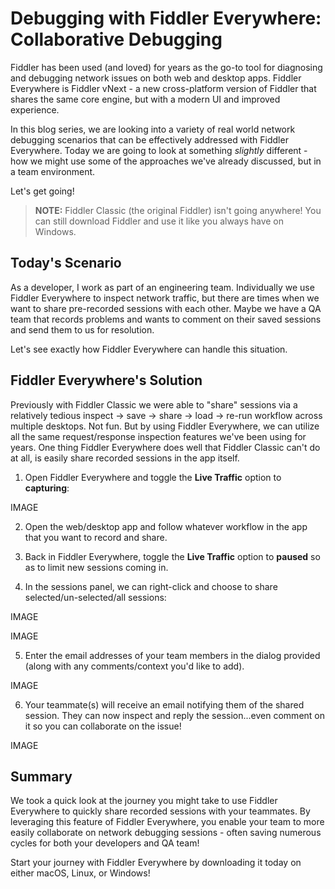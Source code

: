 # Debugging with Fiddler Everywhere: Collaborative Debugging

Fiddler has been used (and loved) for years as the go-to tool for diagnosing and debugging network issues on both web and desktop apps. Fiddler Everywhere is Fiddler vNext - a new cross-platform version of Fiddler that shares the same core engine, but with a modern UI and improved experience.

In this blog series, we are looking into a variety of real world network debugging scenarios that can be effectively addressed with Fiddler Everywhere. Today we are going to look at something *slightly* different - how we might use some of the approaches we've already discussed, but in a team environment.

Let's get going!

> **NOTE:** Fiddler Classic (the original Fiddler) isn't going anywhere! You can still download Fiddler and use it like you always have on Windows.

## Today's Scenario

As a developer, I work as part of an engineering team. Individually we use Fiddler Everywhere to inspect network traffic, but there are times when we want to share pre-recorded sessions with each other. Maybe we have a QA team that records problems and wants to comment on their saved sessions and send them to us for resolution.

Let's see exactly how Fiddler Everywhere can handle this situation.

## Fiddler Everywhere's Solution

Previously with Fiddler Classic we were able to "share" sessions via a relatively tedious inspect -> save -> share -> load -> re-run workflow across multiple desktops. Not fun. But by using Fiddler Everywhere, we can utilize all the same request/response inspection features we've been using for years. One thing Fiddler Everywhere does well that Fiddler Classic can't do at all, is easily share recorded sessions in the app itself.

1) Open Fiddler Everywhere and toggle the **Live Traffic** option to **capturing**:

IMAGE

2) Open the web/desktop app and follow whatever workflow in the app that you want to record and share.

3) Back in Fiddler Everywhere, toggle the **Live Traffic** option to **paused** so as to limit new sessions coming in.

4) In the sessions panel, we can right-click and choose to share selected/un-selected/all sessions:

IMAGE

IMAGE

5) Enter the email addresses of your team members in the dialog provided (along with any comments/context you'd like to add).

IMAGE

6) Your teammate(s) will receive an email notifying them of the shared session. They can now inspect and reply the session...even comment on it so you can collaborate on the issue!

IMAGE

## Summary

We took a quick look at the journey you might take to use Fiddler Everywhere to quickly share recorded sessions with your teammates. By leveraging this feature of Fiddler Everywhere, you enable your team to more easily collaborate on network debugging sessions - often saving numerous cycles for both your developers and QA team!

Start your journey with Fiddler Everywhere by downloading it today on either macOS, Linux, or Windows!